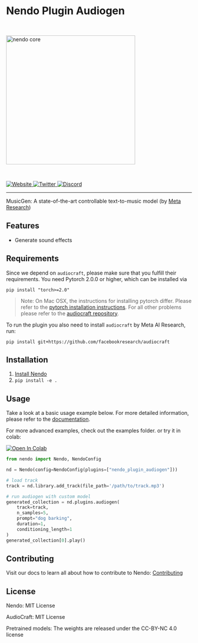 # Nendo Plugin Audiogen 

<br>
<p align="left">
    <img src="https://okio.ai/docs/assets/nendo_core_logo.png" width="350" alt="nendo core">
</p>
<br>

<p align="left">
<a href="https://okio.ai" target="_blank">
    <img src="https://img.shields.io/website/https/okio.ai" alt="Website">
</a>
<a href="https://twitter.com/okio_ai" target="_blank">
    <img src="https://img.shields.io/twitter/url/https/twitter.com/okio_ai.svg?style=social&label=Follow%20%40okio_ai" alt="Twitter">
</a>
<a href="https://discord.gg/gaZMZKzScj" target="_blank">
    <img src="https://dcbadge.vercel.app/api/server/XpkUsjwXTp?compact=true&style=flat" alt="Discord">
</a>
</p>

---

MusicGen: A state-of-the-art controllable text-to-music model (by [Meta Research](https://github.com/facebookresearch/audiocraft))

## Features

- Generate sound effects


## Requirements

Since we depend on `audiocraft`, please make sure that you fulfill their requirements. 
You need Pytorch 2.0.0 or higher, which can be installed via

`pip install "torch>=2.0"`

> Note: On Mac OSX, the instructions for installing pytorch differ. Please refer to the [pytorch installation instructions](https://pytorch.org/get-started/locally/). For all other problems please refer to the [audiocraft repository](https://github.com/facebookresearch/audiocraft/).

To run the plugin you also need to install `audiocraft` by Meta AI Research, run:

`pip install git+https://github.com/facebookresearch/audiocraft`

## Installation

1. [Install Nendo](https://github.com/okio-ai/nendo#installation)
2. `pip install -e .`

## Usage

Take a look at a basic usage example below. 
For more detailed information, please refer to the [documentation](https://okio.ai/docs/plugins).

For more advanced examples, check out the examples folder.
or try it in colab:

<a target="_blank" href="https://colab.research.google.com/drive/1krbzz1OqwCXcLWm5JUIa-otas4TeKZCt?usp=sharing">
    <img src="https://colab.research.google.com/assets/colab-badge.svg" alt="Open In Colab"/>
</a>


```python
from nendo import Nendo, NendoConfig

nd = Nendo(config=NendoConfig(plugins=["nendo_plugin_audiogen"]))

# load track
track = nd.library.add_track(file_path='/path/to/track.mp3')

# run audiogen with custom model
generated_collection = nd.plugins.audiogen(
    track=track,
    n_samples=5,
    prompt="dog barking",
    duration=1,
    conditioning_length=1
)
generated_collection[0].play()
```

## Contributing

Visit our docs to learn all about how to contribute to Nendo: [Contributing](https://okio.ai/docs/contributing/)


## License 

Nendo: MIT License

AudioCraft: MIT License

Pretrained models: The weights are released under the CC-BY-NC 4.0 license
